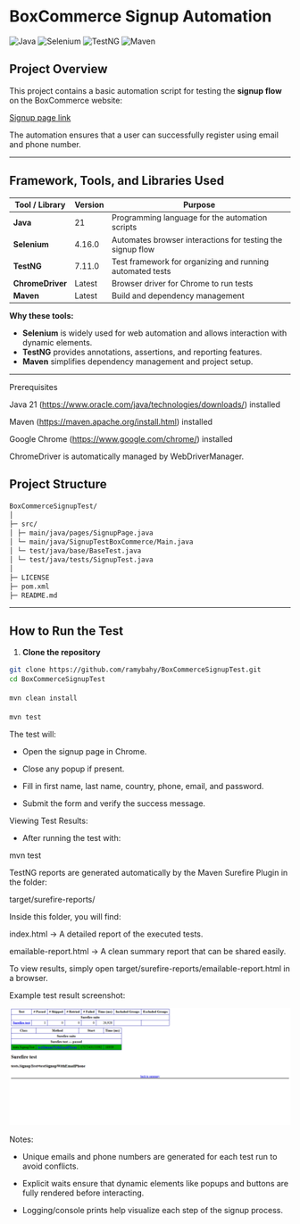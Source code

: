 # BoxCommerce Signup Automation

![Java](https://img.shields.io/badge/Java-21-orange?logo=java&logoColor=white)
![Selenium](https://img.shields.io/badge/Selenium-4.16.0-43B02A?logo=selenium&logoColor=white)
![TestNG](https://img.shields.io/badge/TestNG-7.11.0-blueviolet?logo=testng&logoColor=white)
![Maven](https://img.shields.io/badge/Maven-Latest-C71A36?logo=apachemaven&logoColor=white)

## Project Overview
This project contains a basic automation script for testing the **signup flow** on the BoxCommerce website:

[Signup page link](https://dashboard-uat.boxcommerce.com/en-GB/auth/sign-up)

The automation ensures that a user can successfully register using email and phone number.

---

## Framework, Tools, and Libraries Used

| Tool / Library | Version | Purpose |
|----------------|--------|---------|
| **Java**       | 21     | Programming language for the automation scripts |
| **Selenium**   | 4.16.0 | Automates browser interactions for testing the signup flow |
| **TestNG**     | 7.11.0 | Test framework for organizing and running automated tests |
| **ChromeDriver** | Latest | Browser driver for Chrome to run tests |
| **Maven**      | Latest | Build and dependency management |

**Why these tools:**
- **Selenium** is widely used for web automation and allows interaction with dynamic elements.
- **TestNG** provides annotations, assertions, and reporting features.
- **Maven** simplifies dependency management and project setup.

---

Prerequisites

Java 21 (https://www.oracle.com/java/technologies/downloads/) installed

Maven (https://maven.apache.org/install.html) installed

Google Chrome (https://www.google.com/chrome/) installed

ChromeDriver is automatically managed by WebDriverManager.

## Project Structure
```
BoxCommerceSignupTest/
│
├─ src/
│ ├─ main/java/pages/SignupPage.java
│ └─ main/java/SignupTestBoxCommerce/Main.java
│ └─ test/java/base/BaseTest.java
│ └─ test/java/tests/SignupTest.java
│
├─ LICENSE
├─ pom.xml
├─ README.md
```

---

## How to Run the Test

1. **Clone the repository**
```bash
git clone https://github.com/ramybahy/BoxCommerceSignupTest.git
cd BoxCommerceSignupTest

mvn clean install

mvn test
```

The test will:

- Open the signup page in Chrome.

- Close any popup if present.

- Fill in first name, last name, country, phone, email, and password.

- Submit the form and verify the success message.


Viewing Test Results:

- After running the test with:
 
 mvn test

TestNG reports are generated automatically by the Maven Surefire Plugin in the folder:

target/surefire-reports/

Inside this folder, you will find:

index.html → A detailed report of the executed tests.

emailable-report.html → A clean summary report that can be shared easily.

To view results, simply open target/surefire-reports/emailable-report.html in a browser.

Example test result screenshot:

![Test Result Screenshot](assets/test-result.png)


Notes:

- Unique emails and phone numbers are generated for each test run to avoid conflicts.

- Explicit waits ensure that dynamic elements like popups and buttons are fully rendered before interacting.

- Logging/console prints help visualize each step of the signup process.

